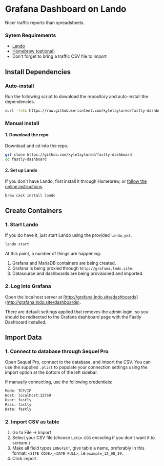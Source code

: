 # Grafana Dashboard on Lando
Nicer traffic reports than spreadsheets.

### Sytem Requirements
 * [Lando](https://lando.dev)
 * [Homebrew (optional)](https://brew.sh)
 * Don't forget to bring a traffic CSV file to import

## Install Dependencies

### Auto-install
Run the following script to download the repository and auto-install the dependencies.
```bash
curl -fsSL https://raw.githubusercontent.com/kyletaylored/fastly-dashboard/master/install.sh | bash
```

### Manual install

#### 1. Download the repo
Download and cd into the repo.
```bash
git clone https://github.com/kyletaylored/fastly-dashboard
cd fastly-dashboard
```

#### 2. Set up Lando

If you don't have Lando, first install it through Homebrew, or [follow the online instructions](https://docs.lando.dev/basics/installation.html).
```bash
brew cask install lando
```

## Create Containers

### 1. Start Lando

If you do have it, just start Lando using the provided `lando.yml`.
```bash
lando start
```

At this point, a number of things are happening:

1. Grafana and MariaDB containers are being created.
2. Grafana is being proxied through `http://grafana.lndo.site`.
3. Datasource and dashboards are being provisioned and imported.

### 2. Log into Grafana

Open the localhost server at [http://grafana.lndo.site/dashboards](http://grafana.lndo.site/dashboards).

There are default settings applied that removes the admin login, so you should be redirected to the Grafana dashboard page with the Fastly Dashboard installed.

## Import Data

### 1. Connect to database through Sequel Pro

Open Sequel Pro, connect to the database, and import the CSV. You can use the supplied `.plist` to populate your connection settings using the import option at the bottom of the left sidebar.

If manually connecting, use the following credentials:

```bash
Mode: TCP/IP
Host: localhost:32769
User: fastly
Pass: fastly
Data: fastly
```

### 2. Import CSV as table

1. Go to File -> Import
2. Select your CSV file (choose `Latin-DOS` encoding if you don't want it to scream.)
3. Make all field types `LONGTEXT`, give table a name, preferably in this format: `<SITE CODE>_<DATE PULL>`, i.e `example_12_08_19`.
4. Click import.